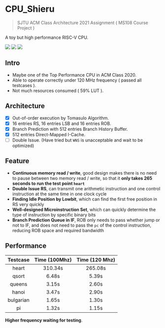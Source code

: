 # CPU_Shieru

> SJTU ACM Class Architecture 2021 Assignment ( MS108 Course Project )

A toy but high performance RISC-V CPU.

![](https://img.shields.io/badge/Language-Verilog-blue) ![](https://img.shields.io/badge/Run%20on-XC7A35T--ICPG236C%20FPGA%20Board-ff69b4) ![](https://img.shields.io/badge/all%20testcases-passed-brightgreen)

## Intro

- Maybe one of the Top Performance CPU in ACM Class 2020.
- Able to operate correctly under 120 MHz frequency ( passed all testcases ).
- Not much resources consumed ( 59% LUT ).

## Architecture
 - [x] Out-of-order execution by Tomasulo Algorithm.
 - [x] 16 entries RS, 16 entries LSB and 16 entries ROB.
 - [x] Branch Prediction with 512 entries Branch History Buffer.
 - [x] 512 entries Direct-Mapped I-Cache.
 - [ ] Double Issue. (Have tried but `WNS` is unacceptable and wait to be optimized)

## Feature
 - **Continuous memory read / write**, good design makes there is no need to pause between two memory read / write, so that it **only takes 265 seconds to run the test point `heart`**
 - **Double Issue RS**, can transmit one arithmetic instruction and one control instruction at the same time in one clock cycle
 - **Finding Idle Position by Lowbit**, which can find the first free position in RS very quickly
 - **Well-designed Microinstruction Set**, which can quickly determine the type of instruction by specific binary bits
 - **Branch Prediction Queue in IF**, ROB only needs to pass whether jump or not to IF, and does not need to pass the `pc` of the control instruction, reducing ROB space and required bandwidth

## Performance


| Testcase | Time (100Mhz) | Time (120 Mhz) |
|:--:|:--:|:--:|
| heart | 310.34s | 265.08s |
| qsort | 6.48s | 5.39s |
| queens | 3.15s | 2.60s |
| hanoi | 3.47s | 2.90s |
| bulgarian | 1.65s | 1.30s |
| pi | 1.32s | 1.15s |

**Higher frequency waiting for testing**.


